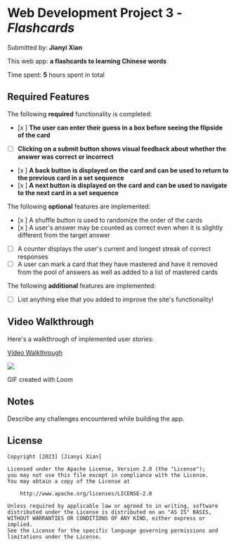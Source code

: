 # Web Development Project 3 - *Flashcards*

Submitted by: **Jianyi Xian**

This web app: **a flashcards to learning Chinese words**

Time spent: **5** hours spent in total

## Required Features

The following **required** functionality is completed:

- [x ] **The user can enter their guess in a box before seeing the flipside of the card**
- [ ] **Clicking on a submit button shows visual feedback about whether the answer was correct or incorrect**
- [x ] **A back button is displayed on the card and can be used to return to the previous card in a set sequence**
- [x ] **A next button is displayed on the card and can be used to navigate to the next card in a set sequence**

The following **optional** features are implemented:

- [x ] A shuffle button is used to randomize the order of the cards
- [x ] A user's answer may be counted as correct even when it is slightly different from the target answer
- [ ] A counter displays the user's current and longest streak of correct responses
- [ ] A user can mark a card that they have mastered and have it removed from the pool of answers as well as added to a list of mastered cards

The following **additional** features are implemented:

* [ ] List anything else that you added to improve the site's functionality!

## Video Walkthrough

Here's a walkthrough of implemented user stories:


<a href="https://www.loom.com/share/5edc8807bb2f4847994d9a6535e6a7e4">
    <p>Video Walkthrough</p>
    <img style="max-width:300px;" src="https://cdn.loom.com/sessions/thumbnails/5edc8807bb2f4847994d9a6535e6a7e4-with-play.gif">
  </a>


<!-- Replace this with whatever GIF tool you used! -->
GIF created with Loom



## Notes

Describe any challenges encountered while building the app.

## License

    Copyright [2023] [Jianyi Xian]

    Licensed under the Apache License, Version 2.0 (the "License");
    you may not use this file except in compliance with the License.
    You may obtain a copy of the License at

        http://www.apache.org/licenses/LICENSE-2.0

    Unless required by applicable law or agreed to in writing, software
    distributed under the License is distributed on an "AS IS" BASIS,
    WITHOUT WARRANTIES OR CONDITIONS OF ANY KIND, either express or implied.
    See the License for the specific language governing permissions and
    limitations under the License.
